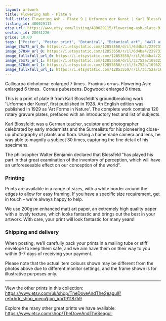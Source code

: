 ```yaml
---
layout: artwork
title: Flowering Ash - Plate 9 
full-title: Flowering Ash - Plate 9 | Urformen der Kunst | Karl Blossfeldt |  Botanical print, wall art, room decor, black & white, sepia, vintage
listing_id: 480029115
etsy_url: https://www.etsy.com/listing/480029115/flowering-ash-plate-9-urformen-der-kunst?utm_source=ds&utm_medium=api&utm_campaign=api
section_id: 28031226
price: 10.60
tags: ["Poster", "Poster print", "Botanical", "Botanical art", "Wall art", "Botanical poster", "Photograph", "Vintage", "Black and white", "Sepia", "Minimal", "Fern", "High quality print"]
image_75x75_url_0: https://i.etsystatic.com/12853550/d/il/6d4ba4/2297316072/il_75x75.2297316072_759q.jpg?version=0
image_570xN_url_0: https://i.etsystatic.com/12853550/r/il/6d4ba4/2297316072/il_570xN.2297316072_759q.jpg
image_fullxfull_url_0: https://i.etsystatic.com/12853550/r/il/6d4ba4/2297316072/il_fullxfull.2297316072_759q.jpg
image_75x75_url_1: https://i.etsystatic.com/12853550/d/il/3c752a/1093228715/il_75x75.1093228715_hmc2.jpg?version=0
image_570xN_url_1: https://i.etsystatic.com/12853550/r/il/3c752a/1093228715/il_570xN.1093228715_hmc2.jpg
image_fullxfull_url_1: https://i.etsystatic.com/12853550/r/il/3c752a/1093228715/il_fullxfull.1093228715_hmc2.jpg
---
```

Callicarpa dichotoma: enlarged 7 times. 
Fraxinus ornus. Flowering Ash: enlarged 6 times. 
Cornus pubescens. Dogwood: enlarged 8 times.

This is a print of plate 9 from Karl Blossfeldt&#39;s groundbreaking work &#39;Urformen der Kunst&#39;, first published in 1928. An English edition was published in 1929 as &#39;Art Forms in Nature&#39;. The complete work contains 120 rotary gravure plates, prefaced with an introductory text and list of subjects.

Karl Blossfeldt was a German teacher, sculptor and photographer celebrated by early modernists and the Surrealists for his pioneering close-up photography of plants and flora. Using a homemade camera and lens, he was able to magnify a subject 30 times, capturing the fine detail of his specimens.

The philosopher Walter Benjamin declared that Blossfeld &quot;has played his part in that great examination of the inventory of perception, which will have an unforeseeable effect on our conception of the world&quot;. 

### Printing

Prints are available in a range of sizes, with a white border around the edges to allow for easy framing. If you have a specific size requirement, get in touch – we&#39;re always happy to help.

We use 200gsm enhanced matt art paper, an extremely high quality paper with a lovely texture, which looks fantastic and brings out the best in your artwork. With care, your print will look fantastic for many years!

### Shipping and delivery

When posting, we&#39;ll carefully pack your prints in a mailing tube or stiff envelope to keep them safe, and we aim have them on their way to you within 3-7 days of receiving your payment.

Please note that the actual item colours shown may be different from the photos above due to different monitor settings, and the frame shown is for illustrative purposes only.

---

View the other prints in this collection: https://www.etsy.com/uk/shop/TheDoveAndTheSeagull?ref=hdr_shop_menu§ion_id=19118759

Explore the many other great prints we have available: https://www.etsy.com/shop/TheDoveAndTheSeagull
